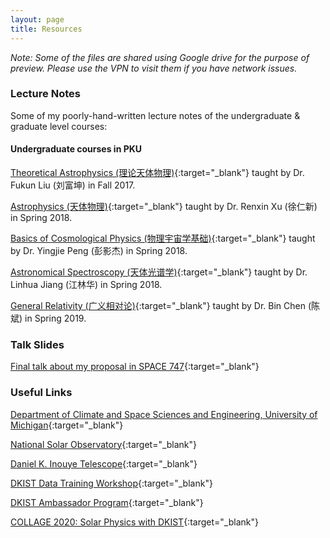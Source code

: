 ```yaml
---
layout: page
title: Resources
---
```


*Note: Some of the files are shared using Google drive for the purpose of preview. Please use the VPN to visit them if you have network issues.*

### Lecture Notes
Some of my poorly-hand-written lecture notes of the undergraduate & graduate level courses:

#### Undergraduate courses in PKU
[Theoretical Astrophysics (理论天体物理)](/assets/pdf/SteAtmos_comp.pdf){:target="_blank"} taught by Dr. Fukun Liu (刘富坤) in Fall 2017.

[Astrophysics (天体物理)](/assets/pdf/Astrophy_comp.pdf){:target="_blank"} taught by Dr. Renxin Xu (徐仁新) in Spring 2018.

[Basics of Cosmological Physics (物理宇宙学基础)](/assets/pdf/BasCosPhy_comp.pdf){:target="_blank"} taught by Dr. Yingjie Peng (彭影杰) in Spring 2018.

[Astronomical Spectroscopy (天体光谱学)](/assets/pdf/AstroSpec_comp.pdf){:target="_blank"} taught by Dr. Linhua Jiang (江林华) in Spring 2018.

[General Relativity (广义相对论)](/assets/pdf/GR_comp.pdf){:target="_blank"} taught by Dr. Bin Chen (陈斌) in Spring 2019.

### Talk Slides
[Final talk about my proposal in SPACE 747](https://docs.google.com/presentation/d/e/2PACX-1vTHQWJ_rsnOgXNCT5Nop7nT1cx9N9cBIaGHAgLdGCKTgUyRty-QRM5dV9n7J5tICw/pub?start=false&loop=false&delayms=3000){:target="_blank"}


### Useful Links

[Department of Climate and Space Sciences and Engineering, University of Michigan](https://clasp.engin.umich.edu/){:target="_blank"}

[National Solar Observatory](nso.edu){:target="_blank"}

[Daniel K. Inouye Telescope](https://www.nso.edu/telescopes/dki-solar-telescope/){:target="_blank"}

[DKIST Data Training Workshop](https://www.nso.edu/ncsp/ncsp-workshops/){:target="_blank"}

[DKIST Ambassador Program](https://www.nso.edu/ncsp/dkist-ambassadors/){:target="_blank"}

[COLLAGE 2020: Solar Physics with DKIST](https://www.nso.edu/students/collage/collage-2020/){:target="_blank"}
